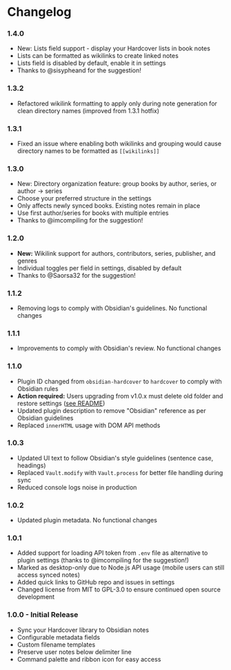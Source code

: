 # Changelog

### 1.4.0

- New: Lists field support - display your Hardcover lists in book notes
- Lists can be formatted as wikilinks to create linked notes
- Lists field is disabled by default, enable it in settings
- Thanks to @sisypheand for the suggestion!

### 1.3.2

- Refactored wikilink formatting to apply only during note generation for clean directory names (improved from 1.3.1 hotfix)

### 1.3.1

- Fixed an issue where enabling both wikilinks and grouping would cause directory names to be formatted as `[[wikilinks]]`

### 1.3.0

- New: Directory organization feature: group books by author, series, or author → series
- Choose your preferred structure in the settings
- Only affects newly synced books. Existing notes remain in place
- Use first author/series for books with multiple entries
- Thanks to @imcompiling for the suggestion!

### 1.2.0

- **New:** Wikilink support for authors, contributors, series, publisher, and genres
- Individual toggles per field in settings, disabled by default
- Thanks to @Saorsa32 for the suggestion!

### 1.1.2

- Removing logs to comply with Obsidian's guidelines. No functional changes

### 1.1.1

- Improvements to comply with Obsidian's review. No functional changes

### 1.1.0

- Plugin ID changed from `obsidian-hardcover` to `hardcover` to comply with Obsidian rules
- **Action required:** Users upgrading from v1.0.x must delete old folder and restore settings ([see README](README.md#updating-from-versions-before-110))
- Updated plugin description to remove "Obsidian" reference as per Obsidian guidelines
- Replaced `innerHTML` usage with DOM API methods

### 1.0.3

- Updated UI text to follow Obsidian's style guidelines (sentence case, headings)
- Replaced `Vault.modify` with `Vault.process` for better file handling during sync
- Reduced console logs noise in production

### 1.0.2

- Updated plugin metadata. No functional changes

### 1.0.1

- Added support for loading API token from `.env` file as alternative to plugin settings (thanks to @imcompiling for the suggestion!)
- Marked as desktop-only due to Node.js API usage (mobile users can still access synced notes)
- Added quick links to GitHub repo and issues in settings
- Changed license from MIT to GPL-3.0 to ensure continued open source development

### 1.0.0 - Initial Release

- Sync your Hardcover library to Obsidian notes
- Configurable metadata fields
- Custom filename templates
- Preserve user notes below delimiter line
- Command palette and ribbon icon for easy access
